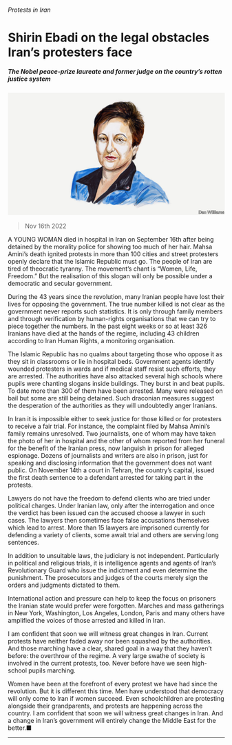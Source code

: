 ###### Protests in Iran

# Shirin Ebadi on the legal obstacles Iran’s protesters face 

##### The Nobel peace-prize laureate and former judge on the country’s rotten justice system 

![image](images/20221119_BID001.jpg) 

> Nov 16th 2022 

A YOUNG WOMAN died in hospital in Iran on September 16th after being detained by the morality police for showing too much of her hair. Mahsa Amini’s death ignited protests in more than 100 cities and street protesters openly declare that the Islamic Republic must go. The people of Iran are tired of theocratic tyranny. The movement’s chant is “Women, Life, Freedom.” But the realisation of this slogan will only be possible under a democratic and secular government. 

During the 43 years since the revolution, many Iranian people have lost their lives for opposing the government. The true number killed is not clear as the government never reports such statistics. It is only through family members and through verification by human-rights organisations that we can try to piece together the numbers. In the past eight weeks or so at least 326 Iranians have died at the hands of the regime, including 43 children according to Iran Human Rights, a monitoring organisation. 

The Islamic Republic has no qualms about targeting those who oppose it as they sit in classrooms or lie in hospital beds. Government agents identify wounded protesters in wards and if medical staff resist such efforts, they are arrested. The authorities have also attacked several high schools where pupils were chanting slogans inside buildings. They burst in and beat pupils. To date more than 300 of them have been arrested. Many were released on bail but some are still being detained. Such draconian measures suggest the desperation of the authorities as they will undoubtedly anger Iranians.

In Iran it is impossible either to seek justice for those killed or for protesters to receive a fair trial. For instance, the complaint filed by Mahsa Amini’s family remains unresolved. Two journalists, one of whom may have taken the photo of her in hospital and the other of whom reported from her funeral for the benefit of the Iranian press, now languish in prison for alleged espionage. Dozens of journalists and writers are also in prison, just for speaking and disclosing information that the government does not want public. On November 14th a court in Tehran, the country’s capital, issued the first death sentence to a defendant arrested for taking part in the protests. 

Lawyers do not have the freedom to defend clients who are tried under political charges. Under Iranian law, only after the interrogation and once the verdict has been issued can the accused choose a lawyer in such cases. The lawyers then sometimes face false accusations themselves which lead to arrest. More than 15 lawyers are imprisoned currently for defending a variety of clients, some await trial and others are serving long sentences.

In addition to unsuitable laws, the judiciary is not independent. Particularly in political and religious trials, it is intelligence agents and agents of Iran’s Revolutionary Guard who issue the indictment and even determine the punishment. The prosecutors and judges of the courts merely sign the orders and judgments dictated to them.

International action and pressure can help to keep the focus on prisoners the Iranian state would prefer were forgotten. Marches and mass gatherings in New York, Washington, Los Angeles, London, Paris and many others have amplified the voices of those arrested and killed in Iran.

I am confident that soon we will witness great changes in Iran. Current protests have neither faded away nor been squashed by the authorities. And those marching have a clear, shared goal in a way that they haven’t before: the overthrow of the regime. A very large swathe of society is involved in the current protests, too. Never before have we seen high-school pupils marching.

 Women have been at the forefront of every protest we have had since the revolution. But it is different this time. Men have understood that democracy will only come to Iran if women succeed. Even schoolchildren are protesting alongside their grandparents, and protests are happening across the country. I am confident that soon we will witness great changes in Iran. And a change in Iran’s government will entirely change the Middle East for the better.■

_______________


